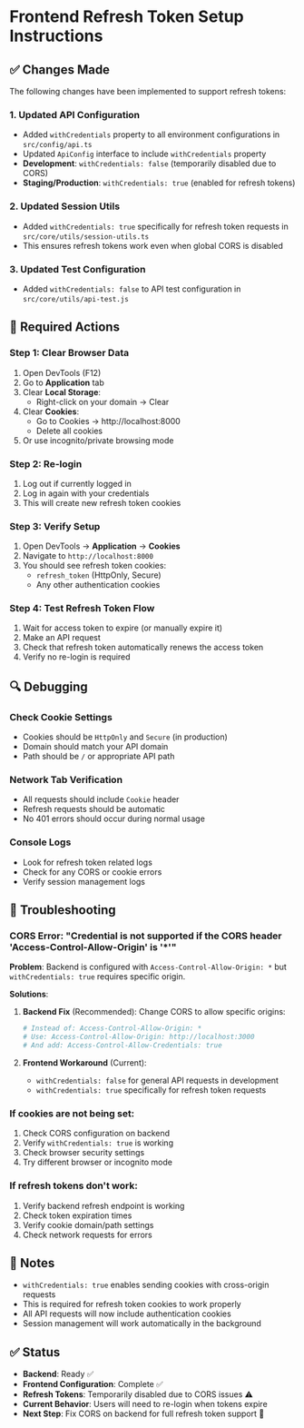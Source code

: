 # Frontend Refresh Token Setup Instructions

## ✅ Changes Made

The following changes have been implemented to support refresh tokens:

### 1. Updated API Configuration
- Added `withCredentials` property to all environment configurations in `src/config/api.ts`
- Updated `ApiConfig` interface to include `withCredentials` property
- **Development**: `withCredentials: false` (temporarily disabled due to CORS)
- **Staging/Production**: `withCredentials: true` (enabled for refresh tokens)

### 2. Updated Session Utils
- Added `withCredentials: true` specifically for refresh token requests in `src/core/utils/session-utils.ts`
- This ensures refresh tokens work even when global CORS is disabled

### 3. Updated Test Configuration
- Added `withCredentials: false` to API test configuration in `src/core/utils/api-test.js`

## 🔧 Required Actions

### Step 1: Clear Browser Data
1. Open DevTools (F12)
2. Go to **Application** tab
3. Clear **Local Storage**:
   - Right-click on your domain → Clear
4. Clear **Cookies**:
   - Go to Cookies → http://localhost:8000
   - Delete all cookies
5. Or use incognito/private browsing mode

### Step 2: Re-login
1. Log out if currently logged in
2. Log in again with your credentials
3. This will create new refresh token cookies

### Step 3: Verify Setup
1. Open DevTools → **Application** → **Cookies**
2. Navigate to `http://localhost:8000`
3. You should see refresh token cookies:
   - `refresh_token` (HttpOnly, Secure)
   - Any other authentication cookies

### Step 4: Test Refresh Token Flow
1. Wait for access token to expire (or manually expire it)
2. Make an API request
3. Check that refresh token automatically renews the access token
4. Verify no re-login is required

## 🔍 Debugging

### Check Cookie Settings
- Cookies should be `HttpOnly` and `Secure` (in production)
- Domain should match your API domain
- Path should be `/` or appropriate API path

### Network Tab Verification
- All requests should include `Cookie` header
- Refresh requests should be automatic
- No 401 errors should occur during normal usage

### Console Logs
- Look for refresh token related logs
- Check for any CORS or cookie errors
- Verify session management logs

## 🚨 Troubleshooting

### CORS Error: "Credential is not supported if the CORS header 'Access-Control-Allow-Origin' is '*'"
**Problem**: Backend is configured with `Access-Control-Allow-Origin: *` but `withCredentials: true` requires specific origin.

**Solutions**:
1. **Backend Fix** (Recommended): Change CORS to allow specific origins:
   ```python
   # Instead of: Access-Control-Allow-Origin: *
   # Use: Access-Control-Allow-Origin: http://localhost:3000
   # And add: Access-Control-Allow-Credentials: true
   ```

2. **Frontend Workaround** (Current): 
   - `withCredentials: false` for general API requests in development
   - `withCredentials: true` specifically for refresh token requests

### If cookies are not being set:
1. Check CORS configuration on backend
2. Verify `withCredentials: true` is working
3. Check browser security settings
4. Try different browser or incognito mode

### If refresh tokens don't work:
1. Verify backend refresh endpoint is working
2. Check token expiration times
3. Verify cookie domain/path settings
4. Check network requests for errors

## 📝 Notes

- `withCredentials: true` enables sending cookies with cross-origin requests
- This is required for refresh token cookies to work properly
- All API requests will now include authentication cookies
- Session management will work automatically in the background

## ✅ Status

- **Backend**: Ready ✅
- **Frontend Configuration**: Complete ✅
- **Refresh Tokens**: Temporarily disabled due to CORS issues ⚠️
- **Current Behavior**: Users will need to re-login when tokens expire
- **Next Step**: Fix CORS on backend for full refresh token support 🔧
